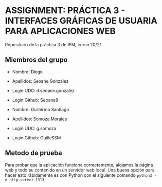 # ASSIGNMENT: PRÁCTICA 3 - INTERFACES GRÁFICAS DE USUARIA PARA APLICACIONES WEB

Repositorio de la práctica 3 de IPM, curso 20/21.

## Miembros del grupo

  * Nombre: Diego
  * Apellidos: Seoane Gonzalez
  * Login UDC: d.seoane.gonzalez
  * Login Github: Seoane8
  
  * Nombre: Guillermo Santiago
  * Apellidos: Somoza Morales
  * Login UDC: g.somoza
  * Login Github: GuilleSSM
 
## Metodo de prueba

Para probar que la aplicación funciona correctamente, 
alojamos la página web y todo su contenido en un servidor web local. 
Una buena opción para hacer esto rápidamente es con Python con el 
siguiente comando `python3 -m http.server 1313`
